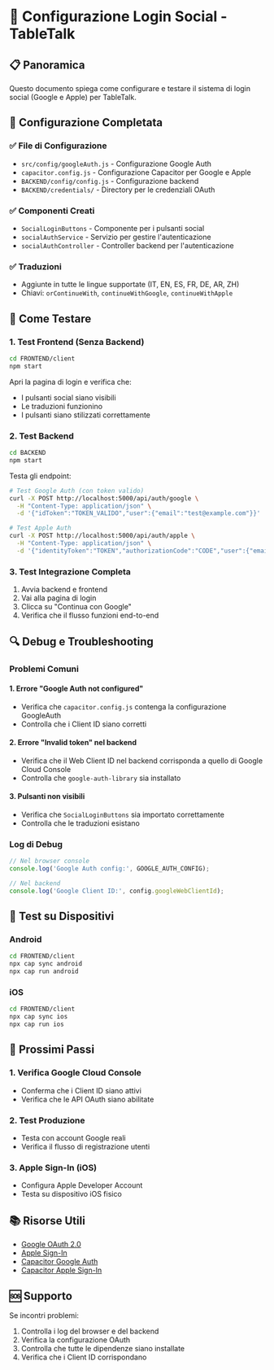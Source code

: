 # 🚀 Configurazione Login Social - TableTalk

## 📋 Panoramica

Questo documento spiega come configurare e testare il sistema di login social (Google e Apple) per TableTalk.

## 🔧 Configurazione Completata

### ✅ File di Configurazione
- `src/config/googleAuth.js` - Configurazione Google Auth
- `capacitor.config.js` - Configurazione Capacitor per Google e Apple
- `BACKEND/config/config.js` - Configurazione backend
- `BACKEND/credentials/` - Directory per le credenziali OAuth

### ✅ Componenti Creati
- `SocialLoginButtons` - Componente per i pulsanti social
- `socialAuthService` - Servizio per gestire l'autenticazione
- `socialAuthController` - Controller backend per l'autenticazione

### ✅ Traduzioni
- Aggiunte in tutte le lingue supportate (IT, EN, ES, FR, DE, AR, ZH)
- Chiavi: `orContinueWith`, `continueWithGoogle`, `continueWithApple`

## 🧪 Come Testare

### 1. **Test Frontend (Senza Backend)**
```bash
cd FRONTEND/client
npm start
```

Apri la pagina di login e verifica che:
- I pulsanti social siano visibili
- Le traduzioni funzionino
- I pulsanti siano stilizzati correttamente

### 2. **Test Backend**
```bash
cd BACKEND
npm start
```

Testa gli endpoint:
```bash
# Test Google Auth (con token valido)
curl -X POST http://localhost:5000/api/auth/google \
  -H "Content-Type: application/json" \
  -d '{"idToken":"TOKEN_VALIDO","user":{"email":"test@example.com"}}'

# Test Apple Auth
curl -X POST http://localhost:5000/api/auth/apple \
  -H "Content-Type: application/json" \
  -d '{"identityToken":"TOKEN","authorizationCode":"CODE","user":{"email":"test@example.com"}}'
```

### 3. **Test Integrazione Completa**
1. Avvia backend e frontend
2. Vai alla pagina di login
3. Clicca su "Continua con Google"
4. Verifica che il flusso funzioni end-to-end

## 🔍 Debug e Troubleshooting

### Problemi Comuni

#### 1. **Errore "Google Auth not configured"**
- Verifica che `capacitor.config.js` contenga la configurazione GoogleAuth
- Controlla che i Client ID siano corretti

#### 2. **Errore "Invalid token" nel backend**
- Verifica che il Web Client ID nel backend corrisponda a quello di Google Cloud Console
- Controlla che `google-auth-library` sia installato

#### 3. **Pulsanti non visibili**
- Verifica che `SocialLoginButtons` sia importato correttamente
- Controlla che le traduzioni esistano

### Log di Debug
```javascript
// Nel browser console
console.log('Google Auth config:', GOOGLE_AUTH_CONFIG);

// Nel backend
console.log('Google Client ID:', config.googleWebClientId);
```

## 📱 Test su Dispositivi

### Android
```bash
cd FRONTEND/client
npx cap sync android
npx cap run android
```

### iOS
```bash
cd FRONTEND/client
npx cap sync ios
npx cap run ios
```

## 🚀 Prossimi Passi

### 1. **Verifica Google Cloud Console**
- Conferma che i Client ID siano attivi
- Verifica che le API OAuth siano abilitate

### 2. **Test Produzione**
- Testa con account Google reali
- Verifica il flusso di registrazione utenti

### 3. **Apple Sign-In (iOS)**
- Configura Apple Developer Account
- Testa su dispositivo iOS fisico

## 📚 Risorse Utili

- [Google OAuth 2.0](https://developers.google.com/identity/protocols/oauth2)
- [Apple Sign-In](https://developer.apple.com/sign-in-with-apple/)
- [Capacitor Google Auth](https://github.com/CodetrixStudio/CapacitorGoogleAuth)
- [Capacitor Apple Sign-In](https://github.com/capacitor-community/apple-sign-in)

## 🆘 Supporto

Se incontri problemi:
1. Controlla i log del browser e del backend
2. Verifica la configurazione OAuth
3. Controlla che tutte le dipendenze siano installate
4. Verifica che i Client ID corrispondano
